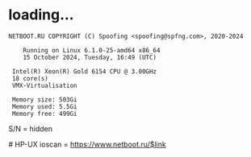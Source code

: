 # loading...
```
NETBOOT.RU COPYRIGHT (C) Spoofing <spoofing@spfng.com>, 2020-2024

	Running on Linux 6.1.0-25-amd64 x86_64
	15 October 2024, Tuesday, 16:49 (UTC)

 Intel(R) Xeon(R) Gold 6154 CPU @ 3.00GHz
 18 core(s)
 VMX-Virtualisation

 Memory size: 503Gi
 Memory used: 5.5Gi
 Memory free: 499Gi
```
S/N = hidden

\# HP-UX ioscan = https://www.netboot.ru/$link
